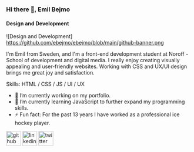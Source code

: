 ### Hi there 👋, Emil Bejmo
#### Design and Development
![Design and Development] https://github.com/ebejmo/ebejmo/blob/main/github-banner.png

I'm Emil from Sweden, and I'm a front-end development student at Noroff - School of development and digital media. I really enjoy creating visually appealing and user-friendly websites. Working with CSS and UX/UI design brings me great joy and satisfaction.


Skills: HTML / CSS / JS / UI / UX

- 🔭 I’m currently working on my portfolio. 
- 🌱 I’m currently learning JavaScript to further expand my programming skills. 
- ⚡ Fun fact: For the past 13 years I have worked as a professional ice hockey player. 


[<img src='https://cdn.jsdelivr.net/npm/simple-icons@3.0.1/icons/github.svg' alt='github' height='40'>](https://github.com/ebejmo)  [<img src='https://cdn.jsdelivr.net/npm/simple-icons@3.0.1/icons/linkedin.svg' alt='linkedin' height='40'>](https://www.linkedin.com/in/emil-bejmo-032854148/)  [<img src='https://cdn.jsdelivr.net/npm/simple-icons@3.0.1/icons/twitter.svg' alt='twitter' height='40'>](https://twitter.com/emilbejmo)  

